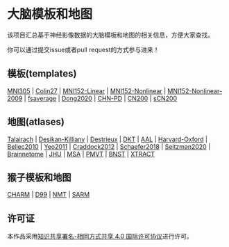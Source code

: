 # 大脑模板和地图

该项目汇总基于神经影像数据的大脑模板和地图的相关信息，方便大家查找。

你可以通过提交issue或者pull request的方式参与进来！

## 模板(templates)

[MNI305](docs/MNI305.md) | [Colin27](docs/Colin27.md) | [MNI152-Linear](docs/MNI152-Linear.md) | [MNI152-Nonlinear](docs/MNI152-Nonliear.md) | [MNI152-Nonlinear-2009](docs/MNI152-Nonlinear-2009.md) | [fsaverage](docs/fsaverage.md) | [Dong2020](docs/Dong2020.md) | [CHN-PD](docs/CHN-PD.md) | [CN200](docs/CN200.md) | [sCN200](docs/sCN200.md)

## 地图(atlases)

[Talairach](docs/Talairach.md) | [Desikan-Killiany](docs/Desikan-Killiany.md) | [Destrieux](docs/Destrieux.md) | [DKT](docs/DKT.md) | [AAL](docs/AAL.md) | [Harvard-Oxford](docs/Harvard-Oxford.md) | [Bellec2010](docs/Bellec2010.md) | [Yeo2011](docs/Yeo2011.md) | [Craddock2012](docs/Craddock2012.md) | [Schaefer2018](docs/Schaefer2018.md) | [Seitzman2020](docs/Seitzman2020.md) | [Brainnetome](docs/Brainnetome.md) | [JHU](docs/JHU.md) | [MSA](docs/MSA.md) | [PMVT](docs/PMVT.md) | [BNST](docs/BNST.md) | [XTRACT](docs/XTRACT.md)

## 猴子模板和地图

[CHARM](docs/CHARM.md) | [D99](docs/D99.md) | [NMT](docs/NMT.md) | [SARM](docs/SARM.md)

## 许可证

本作品采用[知识共享署名-相同方式共享 4.0 国际许可协议](http://creativecommons.org/licenses/by-sa/4.0/)进行许可。
